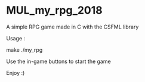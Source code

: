 # MUL_my_rpg_2018
A simple RPG game made in C with the CSFML library

Usage :

make
./my_rpg

Use the in-game buttons to start the game

Enjoy :)
